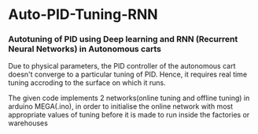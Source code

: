 # Auto-PID-Tuning-RNN
### Autotuning of PID using Deep learning and RNN (Recurrent Neural Networks) in Autonomous carts
Due to physical parameters, the PID controller of the autonomous cart doesn't converge to a particular tuning of PID.
Hence, it requires real time tuning accroding to the surface on which it runs. 

The given code implements 2 networks(online tuning and offline tuning) in arduino MEGA(.ino), in order to initialise the online network with most appropriate values of tuning before it is made to run inside the factories or warehouses


